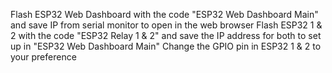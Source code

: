 Flash ESP32 Web Dashboard with the code "ESP32 Web Dashboard Main" and save IP from serial monitor to open in the web browser
Flash ESP32 1 & 2 with the code "ESP32 Relay 1 & 2" and save the IP address for both to set up in "ESP32 Web Dashboard Main"
Change the GPIO pin in ESP32 1 & 2 to your preference
